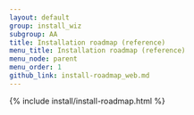 ```yaml
---
layout: default
group: install_wiz
subgroup: AA
title: Installation roadmap (reference)
menu_title: Installation roadmap (reference)
menu_node: parent
menu_order: 1
github_link: install-roadmap_web.md
---
```


{% include install/install-roadmap.html %}